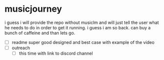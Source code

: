 # musicjourney


i guess i will provide the repo without musiclm and will just tell the user what he needs to do in order to get it running. i guess i am so back. can buy a bunch of caffeine and than lets go.

- [ ] readme super good designed and best case with example of the video
- [ ] outreach
    - [ ] this time with link to discord channel